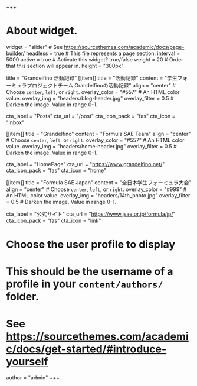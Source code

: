 +++
# About widget.
widget = "slider"  # See https://sourcethemes.com/academic/docs/page-builder/
headless = true  # This file represents a page section.
interval = 5000
active = true  # Activate this widget? true/false
weight = 20  # Order that this section will appear in.
height = "300px"

title = "Grandelfino 活動記録"
[[item]]
  title = "活動記録"
  content = "学生フォーミュラプロジェクトチーム Grandelfinoの活動記録"
  align = "center"  # Choose `center`, `left`, or `right`.
  overlay_color = "#557"  # An HTML color value.
  overlay_img  = "headers/blog-header.jpg"
  overlay_filter = 0.5  # Darken the image. Value in range 0-1.

  cta_label = "Posts"
  cta_url = "/post"
  cta_icon_pack = "fas"
  cta_icon = "inbox"

[[item]]
  title = "Grandelfino"
  content = "Formula SAE Team"
  align = "center"  # Choose `center`, `left`, or `right`.
  overlay_color = "#557"  # An HTML color value.
  overlay_img  = "headers/home-header.jpg"
  overlay_filter = 0.5  # Darken the image. Value in range 0-1.

  cta_label = "HomePage"
  cta_url = "https://www.grandelfino.net/"
  cta_icon_pack = "fas"
  cta_icon = "home"

[[item]]
  title = "Formula SAE Japan"
  content = "全日本学生フォーミュラ大会"
  align = "center"  # Choose `center`, `left`, or `right`.
  overlay_color = "#999"  # An HTML color value.
  overlay_img  = "headers/14th_photo.jpg"
  overlay_filter = 0.5  # Darken the image. Value in range 0-1.

  cta_label = "公式サイト"
  cta_url = "https://www.jsae.or.jp/formula/jp/"
  cta_icon_pack = "fas"
  cta_icon = "link"
# Choose the user profile to display
# This should be the username of a profile in your `content/authors/` folder.
# See https://sourcethemes.com/academic/docs/get-started/#introduce-yourself
author = "admin"
+++


